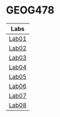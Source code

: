 # GEOG478
|Labs    |
|:------:|
|[Lab01](Lab01/README.md)|
|[Lab02](Lab02/README.md)|
|[Lab03](Lab03/README.md)|
|[Lab04](Lab04/README.md)|
|[Lab05](Lab05/README.md)|
|[Lab06](Lab06/README.md)|
|[Lab07](Lab07/README.md)|
|[Lab08](Lab08/README.md)|

